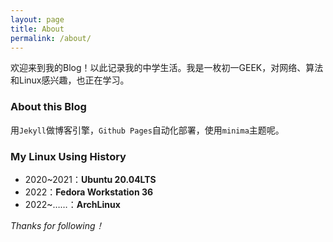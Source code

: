 ```yaml
---
layout: page
title: About
permalink: /about/
---
```

欢迎来到我的Blog！以此记录我的中学生活。我是一枚初一GEEK，对网络、算法和Linux感兴趣，也正在学习。

### About this Blog

用`Jekyll`做博客引擎，`Github Pages`自动化部署，使用`minima`主题呢。

### My Linux Using History

- 2020~2021：**Ubuntu 20.04LTS**
- 2022：**Fedora Workstation 36**
- 2022~……：**ArchLinux**

*Thanks for following！*
